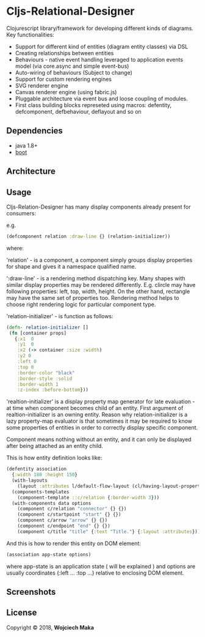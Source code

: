 # Cljs-Relational-Designer

Clojurescript library/framework for developing different kinds of diagrams.  
Key functionalities:
- Support for different kind of entities (diagram entity classes) via DSL 
- Creating relationships between entities
- Behaviours - native event handling leveraged to application events model (via core.async and simple event-bus)
- Auto-wiring of behaviours (Subject to change)
- Support for custom rendering engines
- SVG renderer engine
- Canvas renderer engine (using fabric.js)
- Pluggable architecture via event bus and loose coupling of modules.
- First class building blocks represeted using macros: defentity, defcomponent, defbehaviour, deflayout and so on

## Dependencies

- java 1.8+
- [boot][1]

## Architecture 



## Usage
Cljs-Relation-Designer has many display components already present for consumers:

e.g.
```clojure
(defcomponent relation :draw-line {} (relation-initializer))
```

where:

'relation' - is a component, a component simply groups display properties for shape and gives it a namespace qualified name. 

':draw-line' - is a rendering method dispatching key. Many shapes with similar display properties may be rendered differently. E.g. clircle may have following properties: left, top, width, height. On the other hand, rectangle may have the same set of properties too. Rendering method helps to choose right rendering logic for particular component type. 

'relation-initializer' - is function as follows: 

```clojure
(defn- relation-initializer []
 (fn [container props]
   {:x1  0
    :y1  0
    :x2 (-> container :size :width)
    :y2 0
    :left 0
    :top 0
    :border-color "black"
    :border-style :solid
    :border-width 1
    :z-index :before-bottom}))
```
'realtion-initializer' is a display property map generator for late evaluation - at time when component becomes child of an entity. First argument of realtion-initializer is an owning entity. Reason why relation-initializer is a lazy property-map evaluator is that sometimes it may be required to know some properties of entities in order to correctly display specific component. 

Component means nothing without an entity, and it can only be displayed after being attached as an entity child.

This is how entity definition looks like: 

```clojure
(defentity association
  {:width 180 :height 150}
  (with-layouts
    (layout :attributes l/default-flow-layout (cl/having-layout-property :attributes) relation-layout-options))
  (components-templates
    (component-template ::c/relation {:border-width 3}))
  (with-components data options
    (component c/relation "connector" {} {})
    (component c/startpoint "start" {} {})
    (component c/arrow "arrow" {} {})
    (component c/endpoint "end" {} {})
    (component c/title "title" {:text "Title."} {:layout :attributes})))
```

And this is how to render this entity on DOM element: 

```clojure
(association app-state options)
```

where app-state is an application state ( will be explained ) and options are usually coordinates {:left ... :top ...}  relative to enclosing DOM element.

## Screenshots

## License

Copyright © 2018, **Wojciech Maka**

[1]: https://github.com/tailrecursion/boot
[2]: https://github.com/technomancy/leiningen
[3]: http://localhost:8000
